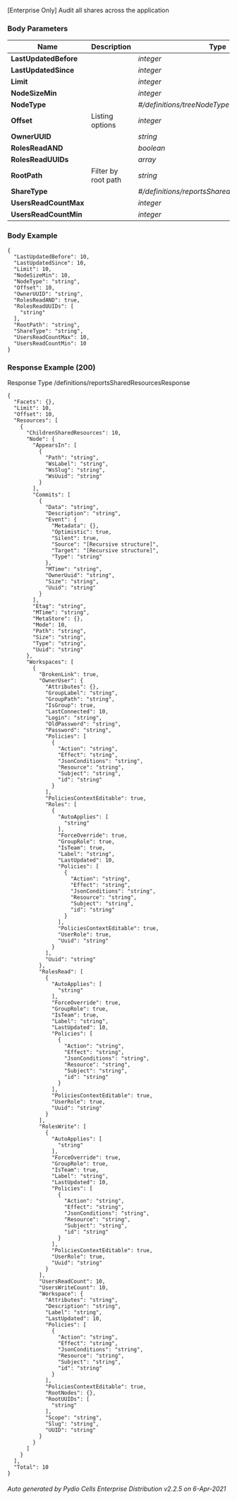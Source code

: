 






 
[Enterprise Only] Audit all shares across the application  


### Body Parameters

Name | Description | Type | Required
---|---|---|---
**LastUpdatedBefore** |  | _integer_ |   
**LastUpdatedSince** |  | _integer_ |   
**Limit** |  | _integer_ |   
**NodeSizeMin** |  | _integer_ |   
**NodeType** |  | _#/definitions/treeNodeType_ |   
**Offset** | Listing options | _integer_ |   
**OwnerUUID** |  | _string_ |   
**RolesReadAND** |  | _boolean_ |   
**RolesReadUUIDs** |  | _array_ |   
**RootPath** | Filter by root path | _string_ |   
**ShareType** |  | _#/definitions/reportsSharedResourceShareType_ |   
**UsersReadCountMax** |  | _integer_ |   
**UsersReadCountMin** |  | _integer_ |   


### Body Example
```
{
  "LastUpdatedBefore": 10,
  "LastUpdatedSince": 10,
  "Limit": 10,
  "NodeSizeMin": 10,
  "NodeType": "string",
  "Offset": 10,
  "OwnerUUID": "string",
  "RolesReadAND": true,
  "RolesReadUUIDs": [
    "string"
  ],
  "RootPath": "string",
  "ShareType": "string",
  "UsersReadCountMax": 10,
  "UsersReadCountMin": 10
}
```






### Response Example (200)
Response Type /definitions/reportsSharedResourcesResponse

```
{
  "Facets": {},
  "Limit": 10,
  "Offset": 10,
  "Resources": [
    {
      "ChildrenSharedResources": 10,
      "Node": {
        "AppearsIn": [
          {
            "Path": "string",
            "WsLabel": "string",
            "WsSlug": "string",
            "WsUuid": "string"
          }
        ],
        "Commits": [
          {
            "Data": "string",
            "Description": "string",
            "Event": {
              "Metadata": {},
              "Optimistic": true,
              "Silent": true,
              "Source": "[Recursive structure]",
              "Target": "[Recursive structure]",
              "Type": "string"
            },
            "MTime": "string",
            "OwnerUuid": "string",
            "Size": "string",
            "Uuid": "string"
          }
        ],
        "Etag": "string",
        "MTime": "string",
        "MetaStore": {},
        "Mode": 10,
        "Path": "string",
        "Size": "string",
        "Type": "string",
        "Uuid": "string"
      },
      "Workspaces": [
        {
          "BrokenLink": true,
          "OwnerUser": {
            "Attributes": {},
            "GroupLabel": "string",
            "GroupPath": "string",
            "IsGroup": true,
            "LastConnected": 10,
            "Login": "string",
            "OldPassword": "string",
            "Password": "string",
            "Policies": [
              {
                "Action": "string",
                "Effect": "string",
                "JsonConditions": "string",
                "Resource": "string",
                "Subject": "string",
                "id": "string"
              }
            ],
            "PoliciesContextEditable": true,
            "Roles": [
              {
                "AutoApplies": [
                  "string"
                ],
                "ForceOverride": true,
                "GroupRole": true,
                "IsTeam": true,
                "Label": "string",
                "LastUpdated": 10,
                "Policies": [
                  {
                    "Action": "string",
                    "Effect": "string",
                    "JsonConditions": "string",
                    "Resource": "string",
                    "Subject": "string",
                    "id": "string"
                  }
                ],
                "PoliciesContextEditable": true,
                "UserRole": true,
                "Uuid": "string"
              }
            ],
            "Uuid": "string"
          },
          "RolesRead": [
            {
              "AutoApplies": [
                "string"
              ],
              "ForceOverride": true,
              "GroupRole": true,
              "IsTeam": true,
              "Label": "string",
              "LastUpdated": 10,
              "Policies": [
                {
                  "Action": "string",
                  "Effect": "string",
                  "JsonConditions": "string",
                  "Resource": "string",
                  "Subject": "string",
                  "id": "string"
                }
              ],
              "PoliciesContextEditable": true,
              "UserRole": true,
              "Uuid": "string"
            }
          ],
          "RolesWrite": [
            {
              "AutoApplies": [
                "string"
              ],
              "ForceOverride": true,
              "GroupRole": true,
              "IsTeam": true,
              "Label": "string",
              "LastUpdated": 10,
              "Policies": [
                {
                  "Action": "string",
                  "Effect": "string",
                  "JsonConditions": "string",
                  "Resource": "string",
                  "Subject": "string",
                  "id": "string"
                }
              ],
              "PoliciesContextEditable": true,
              "UserRole": true,
              "Uuid": "string"
            }
          ],
          "UsersReadCount": 10,
          "UsersWriteCount": 10,
          "Workspace": {
            "Attributes": "string",
            "Description": "string",
            "Label": "string",
            "LastUpdated": 10,
            "Policies": [
              {
                "Action": "string",
                "Effect": "string",
                "JsonConditions": "string",
                "Resource": "string",
                "Subject": "string",
                "id": "string"
              }
            ],
            "PoliciesContextEditable": true,
            "RootNodes": {},
            "RootUUIDs": [
              "string"
            ],
            "Scope": "string",
            "Slug": "string",
            "UUID": "string"
          }
        }
      ]
    }
  ],
  "Total": 10
}
```




###### Auto generated by Pydio Cells Enterprise Distribution v2.2.5 on 6-Apr-2021
